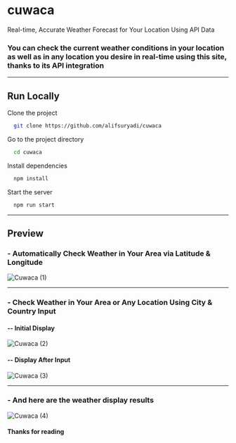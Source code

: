 # cuwaca
Real-time, Accurate Weather Forecast for Your Location Using API Data


### You can check the current weather conditions in your location as well as in any location you desire in real-time using this site, thanks to its API integration

---
## Run Locally

Clone the project

```bash
  git clone https://github.com/alifsuryadi/cuwaca
```

Go to the project directory

```bash
  cd cuwaca
```

Install dependencies

```bash
  npm install
```

Start the server

```bash
  npm run start
```

---
## Preview

### - Automatically Check Weather in Your Area via Latitude & Longitude
![Cuwaca (1)](https://github.com/alifsuryadi/cuwaca/assets/119511703/d1090b80-8fbe-4e06-8f5d-cd1a3347f3d9)

---
### - Check Weather in Your Area or Any Location Using City & Country Input
#### -- Initial Display
![Cuwaca (2)](https://github.com/alifsuryadi/cuwaca/assets/119511703/eb33aad3-82ff-4801-ac7c-a7f82ab21c98)

#### -- Display After Input
![Cuwaca (3)](https://github.com/alifsuryadi/cuwaca/assets/119511703/7bc7b70c-85a9-4eb0-84e7-72afd96dfe3c)

---
### - And here are the weather display results
![Cuwaca (4)](https://github.com/alifsuryadi/cuwaca/assets/119511703/fec60c87-3c69-4889-8130-42fc21b2034d)

#### Thanks for reading

